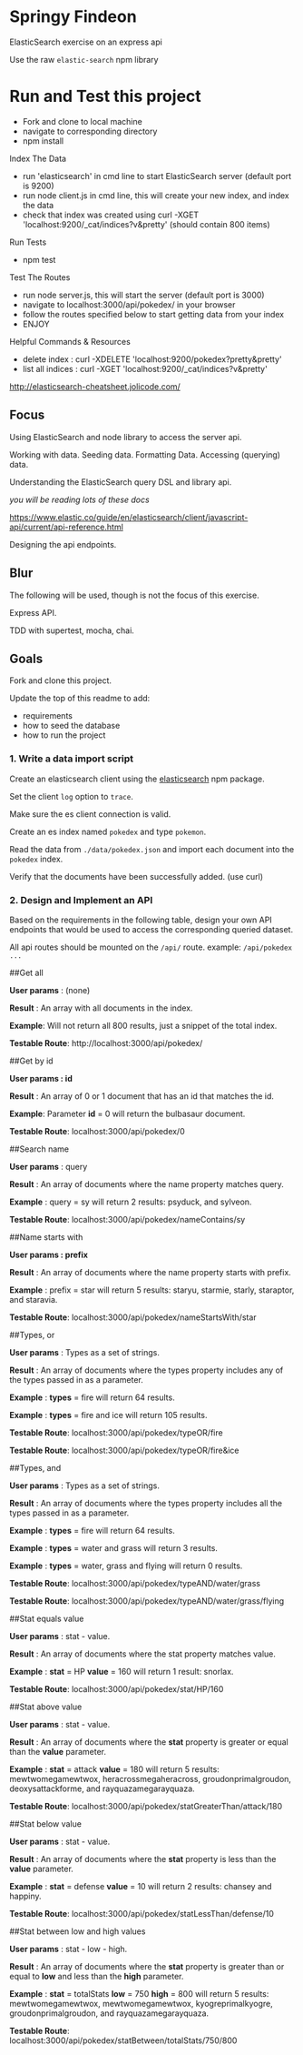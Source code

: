 # Springy Findeon

ElasticSearch exercise on an express api

Use the raw `elastic-search` npm library

# Run and Test this project

- Fork and clone to local machine
- navigate to corresponding directory
- npm install

Index The Data
- run 'elasticsearch' in cmd line to start ElasticSearch server (default port is 9200)
- run node client.js in cmd line, this will create your new index, and index the data
- check that index was created using curl -XGET 'localhost:9200/_cat/indices?v&pretty' (should contain 800 items)

Run Tests
- npm test

Test The Routes
- run node server.js, this will start the server (default port is 3000)
- navigate to localhost:3000/api/pokedex/ in your browser
- follow the routes specified below to start getting data from your index
- ENJOY


Helpful Commands & Resources
- delete index : curl -XDELETE 'localhost:9200/pokedex?pretty&pretty'
- list all indices : curl -XGET 'localhost:9200/_cat/indices?v&pretty'

http://elasticsearch-cheatsheet.jolicode.com/


## Focus

Using ElasticSearch and node library to access the server api.

Working with data. Seeding data. Formatting Data. Accessing (querying) data.

Understanding the ElasticSearch query DSL and library api.

_you will be reading lots of these docs_

https://www.elastic.co/guide/en/elasticsearch/client/javascript-api/current/api-reference.html

Designing the api endpoints.

## Blur

The following will be used, though is not the focus of this exercise.

Express API.

TDD with supertest, mocha, chai.


## Goals

Fork and clone this project.

Update the top of this readme to add:

- requirements
- how to seed the database
- how to run the project

### 1. Write a data import script

Create an elasticsearch client using the [elasticsearch](https://www.npmjs.com/package/elasticsearch) npm package.

Set the client `log` option to `trace`.

Make sure the es client connection is valid.

Create an es index named `pokedex` and type `pokemon`.

Read the data from `./data/pokedex.json` and import each document into the `pokedex` index.

Verify that the documents have been successfully added.
(use curl)

### 2. Design and Implement an API

Based on the requirements in the following table, design your own API endpoints that would be used to access the corresponding queried dataset.

All api routes should be mounted on the `/api/` route.
example: `/api/pokedex ...`

##Get all

**User params** : (none)

**Result** : An array with all documents in the index.

**Example**: Will not return all 800 results, just a snippet of the total index.

**Testable Route**: http://localhost:3000/api/pokedex/

##Get by id

**User params : id**

**Result** : An array of 0 or 1 document that has an id that matches the id.

**Example**: Parameter **id** = 0 will return the bulbasaur document.

**Testable Route**: localhost:3000/api/pokedex/0



##Search name

**User params** : query

**Result** : An array of documents where the name property matches query.

**Example** : query = sy will return 2 results: psyduck, and sylveon.

**Testable Route**: localhost:3000/api/pokedex/nameContains/sy

##Name starts with

**User params : prefix**

**Result** : An array of documents where the name property starts with prefix.

**Example** : prefix = star will return 5 results: staryu, starmie, starly, staraptor, and staravia.

**Testable Route**: localhost:3000/api/pokedex/nameStartsWith/star

##Types, or

**User params** : Types as a set of strings.

**Result** : An array of documents where the types property includes any of the types passed in as a parameter.

**Example** : **types** = fire will return 64 results.

**Example** : **types** = fire and ice will return 105 results.

**Testable Route**: localhost:3000/api/pokedex/typeOR/fire

**Testable Route**: localhost:3000/api/pokedex/typeOR/fire&ice

##Types, and

**User params** : Types as a set of strings.

**Result** : An array of documents where the types property includes all the types passed in as a parameter.

**Example** : **types** = fire will return 64 results.

**Example** : **types** = water and grass will return 3 results.

**Example** : **types** = water, grass and flying will return 0 results.

**Testable Route**: localhost:3000/api/pokedex/typeAND/water/grass

**Testable Route**: localhost:3000/api/pokedex/typeAND/water/grass/flying


##Stat equals value

**User params** : stat - value.

**Result** : An array of documents where the stat property matches value.

**Example** : **stat** = HP **value** = 160 will return 1 result: snorlax.

**Testable Route**: localhost:3000/api/pokedex/stat/HP/160


##Stat above value

**User params** : stat - value.

**Result** : An array of documents where the **stat** property is greater or equal than the **value** parameter.

**Example** : **stat** = attack **value** = 180 will return 5 results: mewtwomegamewtwox, heracrossmegaheracross, groudonprimalgroudon, deoxysattackforme, and rayquazamegarayquaza.

**Testable Route**: localhost:3000/api/pokedex/statGreaterThan/attack/180


##Stat below value

**User params** : stat - value.

**Result** : An array of documents where the **stat** property is less than the **value** parameter.

**Example** : **stat** = defense **value** = 10 will return 2 results: chansey and happiny.

**Testable Route**: localhost:3000/api/pokedex/statLessThan/defense/10


##Stat between low and high values

**User params** : stat - low - high.

**Result** : An array of documents where the **stat** property is greater than or equal to **low** and less than the **high** parameter.

**Example** : **stat** = totalStats **low** = 750 **high** = 800 will return 5 results: mewtwomegamewtwox, mewtwomegamewtwox, kyogreprimalkyogre, groudonprimalgroudon, and rayquazamegarayquaza.

**Testable Route**: localhost:3000/api/pokedex/statBetween/totalStats/750/800


